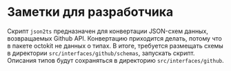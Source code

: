 Заметки для разработчика
========================

Скрипт `json2ts` предназначен для конвертации JSON-схем данных, возвращаемых Github API. 
Конвертацию приходится делать, потому что в пакете octokit не данных о типах.
В итоге, требуется размещать схемы в директории `src/interfaces/github/schemas`, запускать скрипт.
Описания типов будут сохраняться в директорию `src/interfaces/github`.
